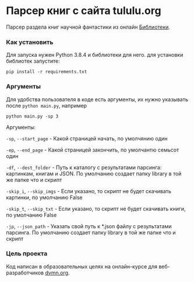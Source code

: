 # Парсер книг с сайта tululu.org

Парсер раздела книг научной фантастики из онлайн [Библиотеки](http://tululu.org).

### Как установить

Для запуска нужен Python 3.8.4 и библиотеки для него.
для установки библиотек запустите:
```
pip install -r requirements.txt
```

### Аргументы

Для удобства пользователя в коде есть аргументы, их нужно указывать после  `python main.py`, например
```
python main.py -sp 3
```

Аргументы:

`-sp`, `--start_page` - Какой страницей начать, по умолчянию один

`-ep`, `--end_page` - Какой страницей закончить, по умолчантю семьсот один

`-df`, `--dest_folder` - Путь к каталогу с результатами парсинга: картинкам, книгам и JSON. По умолчанию создает папку library в той же папке что и скрипт

`-skip_i`, `--skip_imgs` - Если указано, то скрипт не будет скачивать картинки, по умолчанию False

`-skip_t`, `--skip_txt` - Если указано, то скрипт не будет скачивать книги, по умолчанию False

`-jp`, `--json_path` - Указать свой путь к *.json файлу с результатами парсинга. По умолчанию создает папку library в той же папке что и скрипт

### Цель проекта

Код написан в образовательных целях на онлайн-курсе для веб-разработчиков [dvmn.org](https://dvmn.org/).

